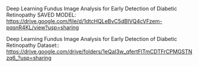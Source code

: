 Deep Learning Fundus Image Analysis for Early Detection of Diabetic Retinopathy SAVED MODEL:
https://drive.google.com/file/d/1dtcHQLeBvC5dBIVQ4cVFzem-pqsnR4KL/view?usp=sharing

Deep Learning Fundus Image Analysis for Early Detection of Diabetic Retinopathy Dataset::
https://drive.google.com/drive/folders/1eQaI3w_qfertFlTmCDTFrCPMGSTNzq6_?usp=sharing
